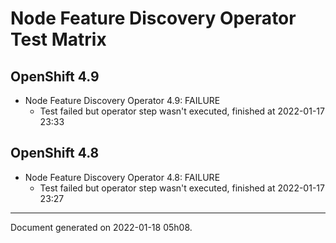 
Node Feature Discovery Operator Test Matrix
===========================================

OpenShift 4.9
-------------



* Node Feature Discovery Operator 4.9: FAILURE
  - Test failed but operator step wasn't executed, finished at 2022-01-17 23:33

OpenShift 4.8
-------------



* Node Feature Discovery Operator 4.8: FAILURE
  - Test failed but operator step wasn't executed, finished at 2022-01-17 23:27

---
Document generated on 2022-01-18 05h08.
